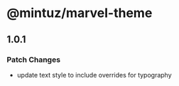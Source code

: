 # @mintuz/marvel-theme

## 1.0.1

### Patch Changes

-   update text style to include overrides for typography
